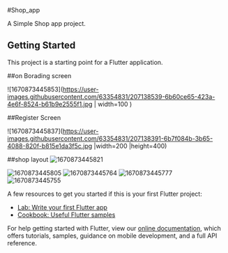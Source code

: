 #Shop_app

A Simple Shop app  project.

## Getting Started

This project is a starting point for a Flutter application.

##on Borading screen 

![1670873445853](https://user-images.githubusercontent.com/63354831/207138539-6b60ce65-423a-4e6f-8524-b61b9e2555f1.jpg | width=100 )


##Register Screen

![1670873445837](https://user-images.githubusercontent.com/63354831/207138391-6b7f084b-3b65-4088-820f-b815e1da3f5c.jpg |width=200 |height=400)

##shop layout
![1670873445821](https://user-images.githubusercontent.com/63354831/207138491-b49ef56e-378b-4155-a797-0e9b70adcbb6.jpg)

![1670873445805](https://user-images.githubusercontent.com/63354831/207139485-f63c266d-e39e-43d4-9dc1-f09286db7905.jpg)
![1670873445764](https://user-images.githubusercontent.com/63354831/207143652-72467f0e-b50c-406a-84ba-49ec37797f01.jpg)
![1670873445777](https://user-images.githubusercontent.com/63354831/207143695-d551056f-7e78-4e04-bbf3-c3d613abef5e.jpg)
![1670873445755](https://user-images.githubusercontent.com/63354831/207143759-6cd6e806-9a08-4e4f-8a55-5d1a0fe3f2b9.jpg)

A few resources to get you started if this is your first Flutter project:

- [Lab: Write your first Flutter app](https://flutter.dev/docs/get-started/codelab)
- [Cookbook: Useful Flutter samples](https://flutter.dev/docs/cookbook)

For help getting started with Flutter, view our
[online documentation](https://flutter.dev/docs), which offers tutorials,
samples, guidance on mobile development, and a full API reference.
